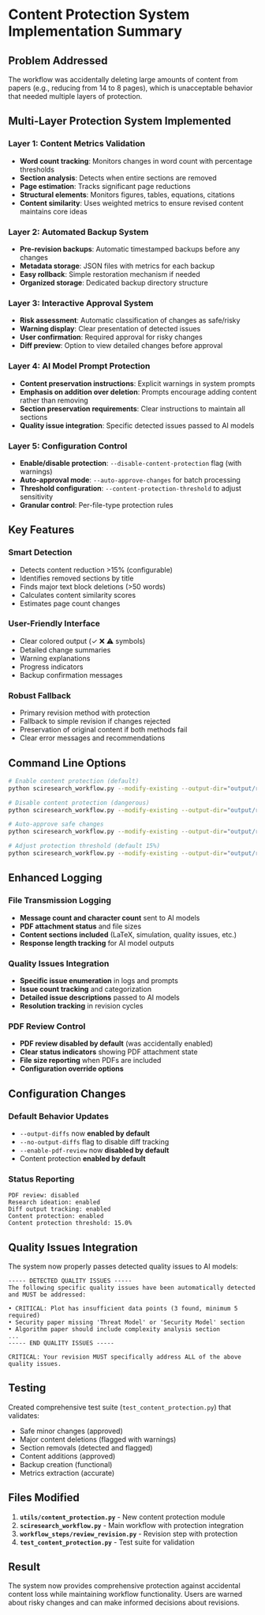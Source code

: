 # Content Protection System Implementation Summary

## Problem Addressed
The workflow was accidentally deleting large amounts of content from papers (e.g., reducing from 14 to 8 pages), which is unacceptable behavior that needed multiple layers of protection.

## Multi-Layer Protection System Implemented

### Layer 1: Content Metrics Validation
- **Word count tracking**: Monitors changes in word count with percentage thresholds
- **Section analysis**: Detects when entire sections are removed
- **Page estimation**: Tracks significant page reductions
- **Structural elements**: Monitors figures, tables, equations, citations
- **Content similarity**: Uses weighted metrics to ensure revised content maintains core ideas

### Layer 2: Automated Backup System
- **Pre-revision backups**: Automatic timestamped backups before any changes
- **Metadata storage**: JSON files with metrics for each backup
- **Easy rollback**: Simple restoration mechanism if needed
- **Organized storage**: Dedicated backup directory structure

### Layer 3: Interactive Approval System
- **Risk assessment**: Automatic classification of changes as safe/risky
- **Warning display**: Clear presentation of detected issues
- **User confirmation**: Required approval for risky changes
- **Diff preview**: Option to view detailed changes before approval

### Layer 4: AI Model Prompt Protection
- **Content preservation instructions**: Explicit warnings in system prompts
- **Emphasis on addition over deletion**: Prompts encourage adding content rather than removing
- **Section preservation requirements**: Clear instructions to maintain all sections
- **Quality issue integration**: Specific detected issues passed to AI models

### Layer 5: Configuration Control
- **Enable/disable protection**: `--disable-content-protection` flag (with warnings)
- **Auto-approval mode**: `--auto-approve-changes` for batch processing
- **Threshold configuration**: `--content-protection-threshold` to adjust sensitivity
- **Granular control**: Per-file-type protection rules

## Key Features

### Smart Detection
- Detects content reduction >15% (configurable)
- Identifies removed sections by title
- Finds major text block deletions (>50 words)
- Calculates content similarity scores
- Estimates page count changes

### User-Friendly Interface
- Clear colored output (✓ ❌ ⚠ symbols)
- Detailed change summaries
- Warning explanations
- Progress indicators
- Backup confirmation messages

### Robust Fallback
- Primary revision method with protection
- Fallback to simple revision if changes rejected
- Preservation of original content if both methods fail
- Clear error messages and recommendations

## Command Line Options

```bash
# Enable content protection (default)
python sciresearch_workflow.py --modify-existing --output-dir="output/reasoning"

# Disable content protection (dangerous)
python sciresearch_workflow.py --modify-existing --output-dir="output/reasoning" --disable-content-protection

# Auto-approve safe changes
python sciresearch_workflow.py --modify-existing --output-dir="output/reasoning" --auto-approve-changes

# Adjust protection threshold (default 15%)
python sciresearch_workflow.py --modify-existing --output-dir="output/reasoning" --content-protection-threshold=0.10
```

## Enhanced Logging

### File Transmission Logging
- **Message count and character count** sent to AI models
- **PDF attachment status** and file sizes
- **Content sections included** (LaTeX, simulation, quality issues, etc.)
- **Response length tracking** for AI model outputs

### Quality Issues Integration
- **Specific issue enumeration** in logs and prompts
- **Issue count tracking** and categorization
- **Detailed issue descriptions** passed to AI models
- **Resolution tracking** in revision cycles

### PDF Review Control
- **PDF review disabled by default** (was accidentally enabled)
- **Clear status indicators** showing PDF attachment state
- **File size reporting** when PDFs are included
- **Configuration override options**

## Configuration Changes

### Default Behavior Updates
- `--output-diffs` now **enabled by default**
- `--no-output-diffs` flag to disable diff tracking
- `--enable-pdf-review` now **disabled by default**
- Content protection **enabled by default**

### Status Reporting
```
PDF review: disabled
Research ideation: enabled
Diff output tracking: enabled
Content protection: enabled
Content protection threshold: 15.0%
```

## Quality Issues Integration

The system now properly passes detected quality issues to AI models:

```
----- DETECTED QUALITY ISSUES -----
The following specific quality issues have been automatically detected and MUST be addressed:

• CRITICAL: Plot has insufficient data points (3 found, minimum 5 required)
• Security paper missing 'Threat Model' or 'Security Model' section
• Algorithm paper should include complexity analysis section
...
----- END QUALITY ISSUES -----

CRITICAL: Your revision MUST specifically address ALL of the above quality issues.
```

## Testing

Created comprehensive test suite (`test_content_protection.py`) that validates:
- Safe minor changes (approved)
- Major content deletions (flagged with warnings)
- Section removals (detected and flagged)
- Content additions (approved)
- Backup creation (functional)
- Metrics extraction (accurate)

## Files Modified

1. **`utils/content_protection.py`** - New content protection module
2. **`sciresearch_workflow.py`** - Main workflow with protection integration
3. **`workflow_steps/review_revision.py`** - Revision step with protection
4. **`test_content_protection.py`** - Test suite for validation

## Result

The system now provides comprehensive protection against accidental content loss while maintaining workflow functionality. Users are warned about risky changes and can make informed decisions about revisions.
